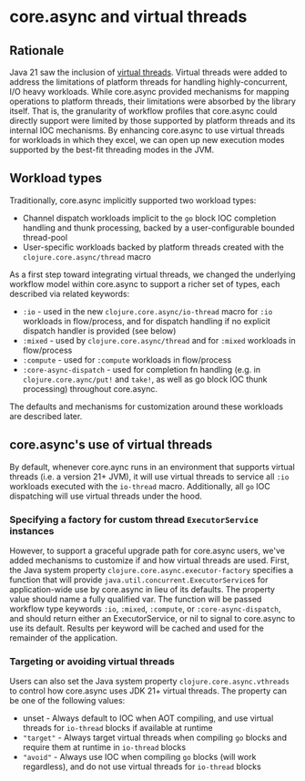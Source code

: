 # core.async and virtual threads
## Rationale

Java 21 saw the inclusion of [virtual threads](https://docs.oracle.com/en/java/javase/21/core/virtual-threads.html). Virtual threads were added to address the limitations of platform threads for handling highly-concurrent, I/O heavy workloads. While core.async provided mechanisms for mapping operations to platform threads, their limitations were absorbed by the library itself. That is, the granularity of workflow profiles that core.async could directly support were limited by those supported by platform threads and its internal IOC mechanisms. By enhancing core.async to use virtual threads for workloads in which they excel, we can open up new execution modes supported by the best-fit threading modes in the JVM.

## Workload types

Traditionally, core.async implicitly supported two workload types:

- Channel dispatch workloads implicit to the `go` block IOC completion handling and thunk processing, backed by a user-configurable bounded thread-pool
- User-specific workloads backed by platform threads created with the `clojure.core.async/thread` macro

As a first step toward integrating virtual threads, we changed the underlying workflow model within core.async to support a richer set of types, each described via related keywords:

- `:io` - used in the new `clojure.core.async/io-thread` macro for `:io` workloads in flow/process, and for dispatch handling if no explicit dispatch handler is provided (see below)
- `:mixed` - used by `clojure.core.async/thread` and for `:mixed` workloads in flow/process
- `:compute` - used for `:compute` workloads in flow/process
- `:core-async-dispatch` - used for completion fn handling (e.g. in `clojure.core.aync/put!` and `take!`, as well as go block IOC thunk processing) throughout core.async.

The defaults and mechanisms for customization around these workloads are described later.

## core.async's use of virtual threads

By default, whenever core.aync runs in an environment that supports virtual threads (i.e. a version 21+ JVM), it will use virtual threads to service all `:io` workloads executed with the `io-thread` macro. Additionally, all `go` IOC dispatching will use virtual threads under the hood. 

### Specifying a factory for custom thread `ExecutorService` instances

However, to support a graceful upgrade path for core.async users, we've added mechanisms to customize if and how virtual threads are used. First, the Java system property `clojure.core.async.executor-factory` specifies a function that will provide `java.util.concurrent.ExecutorService`s for application-wide use by core.async in lieu of its defaults. The property value should name a fully qualified var. The function will be passed workflow type keywords `:io`, `:mixed`, `:compute`, or `:core-async-dispatch`, and should return either an ExecutorService, or nil to signal to core.async to use its default. Results per keyword will be cached and used for the remainder of the application.

### Targeting or avoiding virtual threads

Users can also set the Java system property `clojure.core.async.vthreads` to control how core.async uses JDK 21+ virtual threads. The property can be one of the following values:

- unset - Always default to IOC when AOT compiling, and use virtual threads for `io-thread` blocks if available at runtime
- `"target"` - Always target virtual threads when compiling `go` blocks and require them at runtime in `io-thread` blocks
- `"avoid"` - Always use IOC when compiling `go` blocks (will work regardless), and do not use virtual threads for `io-thread` blocks

